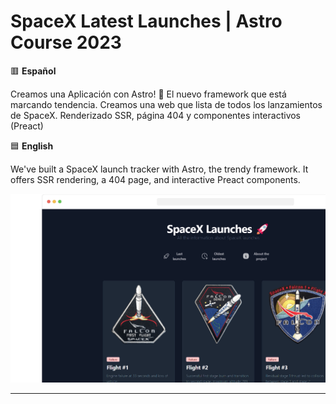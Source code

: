 # SpaceX Latest Launches | Astro Course 2023

🟥 **Español**

Creamos una Aplicación con Astro! 🚀 El nuevo framework que está marcando tendencia. Creamos una web que lista de todos los lanzamientos de SpaceX. Renderizado SSR, página 404 y componentes interactivos (Preact)

🟦 **English**

We've built a SpaceX launch tracker with Astro, the trendy framework. It offers SSR rendering, a 404 page, and interactive Preact components.

<img src='public/astro-course-demo.png'/>

--- 
